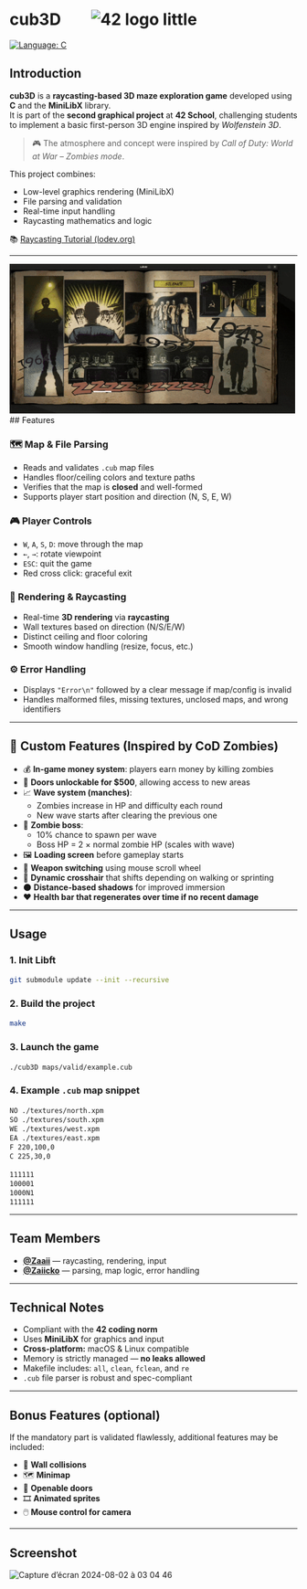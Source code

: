 # cub3D  &nbsp;&nbsp;&nbsp;&nbsp;&nbsp;&nbsp; ![42 logo little](https://github.com/user-attachments/assets/4cecf5b8-a28e-49c5-a4b1-2030e571a0b3)

[![Language: C](https://img.shields.io/badge/Language-C-blue.svg)](https://en.wikipedia.org/wiki/C_(programming_language))

## Introduction

**cub3D** is a **raycasting-based 3D maze exploration game** developed using **C** and the **MiniLibX** library.  
It is part of the **second graphical project** at **42 School**, challenging students to implement a basic first-person 3D engine inspired by *Wolfenstein 3D*.

> 🎮 The atmosphere and concept were inspired by *Call of Duty: World at War – Zombies mode*.

This project combines:
- Low-level graphics rendering (MiniLibX)
- File parsing and validation
- Real-time input handling
- Raycasting mathematics and logic

📚 [Raycasting Tutorial (lodev.org)](https://lodev.org/cgtutor/raycasting.html)

---
<img src="game_gif.gif" width="500"/>
## Features

### 🗺️ Map & File Parsing
- Reads and validates `.cub` map files
- Handles floor/ceiling colors and texture paths
- Verifies that the map is **closed** and well-formed
- Supports player start position and direction (N, S, E, W)

### 🎮 Player Controls
- `W`, `A`, `S`, `D`: move through the map
- `←`, `→`: rotate viewpoint
- `ESC`: quit the game
- Red cross click: graceful exit

### 🧱 Rendering & Raycasting
- Real-time **3D rendering** via **raycasting**
- Wall textures based on direction (N/S/E/W)
- Distinct ceiling and floor coloring
- Smooth window handling (resize, focus, etc.)

### ⚙️ Error Handling
- Displays `"Error\n"` followed by a clear message if map/config is invalid
- Handles malformed files, missing textures, unclosed maps, and wrong identifiers

---

## 🔫 Custom Features (Inspired by CoD Zombies)

- 💰 **In-game money system**: players earn money by killing zombies  
- 🚪 **Doors unlockable for $500**, allowing access to new areas  
- 📈 **Wave system (manches)**:
  - Zombies increase in HP and difficulty each round
  - New wave starts after clearing the previous one
- 👹 **Zombie boss**:
  - 10% chance to spawn per wave
  - Boss HP = 2 × normal zombie HP (scales with wave)
- 🖼️ **Loading screen** before gameplay starts  
- 🔁 **Weapon switching** using mouse scroll wheel  
- 🎯 **Dynamic crosshair** that shifts depending on walking or sprinting  
- 🌑 **Distance-based shadows** for improved immersion
- ❤️ **Health bar that regenerates over time if no recent damage**

---

## Usage

### 1. Init Libft

```bash
git submodule update --init --recursive
```

### 2. Build the project

```bash
make
```

### 3. Launch the game

```bash
./cub3D maps/valid/example.cub
```

### 4. Example `.cub` map snippet

```
NO ./textures/north.xpm
SO ./textures/south.xpm
WE ./textures/west.xpm
EA ./textures/east.xpm
F 220,100,0
C 225,30,0

111111
100001
1000N1
111111
```

---

## Team Members

- [**@Zaaii**](https://github.com/Zaaii77) — raycasting, rendering, input
- [**@Zaiicko**](https://github.com/Zaiicko) — parsing, map logic, error handling

---

## Technical Notes

- Compliant with the **42 coding norm**
- Uses **MiniLibX** for graphics and input
- **Cross-platform:** macOS & Linux compatible
- Memory is strictly managed — **no leaks allowed**
- Makefile includes: `all`, `clean`, `fclean`, and `re`
- `.cub` file parser is robust and spec-compliant

---

## Bonus Features (optional)

If the mandatory part is validated flawlessly, additional features may be included:

- 🧱 **Wall collisions**
- 🗺️ **Minimap**
- 🚪 **Openable doors**
- 🎞️ **Animated sprites**
- 🖱️ **Mouse control for camera**

---

## Screenshot

<img width="214" height="188" alt="Capture d’écran 2024-08-02 à 03 04 46" src="https://github.com/user-attachments/assets/cc961eec-0b1a-42b1-b505-01172c95cea6" />
